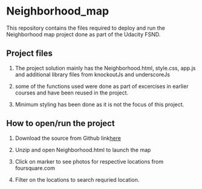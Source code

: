 # Neighborhood_map

This repository contains the files required to deploy and run the Neighborhood map project done as part of the 
Udacity FSND.  


## Project files
   1. The project solution mainly has the Neighborhood.html, style.css, app.js and additional library files from
      knockoutJs and underscoreJs

   2. some of the functions used were done as part of excercises in earlier courses and have been reused in the project.
   
   4. Minimum styling has been done as it is not the focus of this project. 

## How to open/run the project
   1. Download the source from Github link[here](https://github.com/JanardhanR/Neighborhood_Map)   
       
   2. Unzip and open Neighborhood.html to launch the map
    
   3. Click on marker to see photos for respective locations from foursquare.com
    
   4. Filter on the locations to search requried location. 
